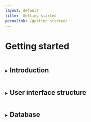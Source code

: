 ```yaml
---
layout: default
title:  Getting started
permalink: /getting_started/
---
```


<h1> Getting started </h1>
<details>
<summary><h2 class="menutitle"> Introduction</h2></summary>

<p class="retrait"> MyDEP is a Java based standalone software which allows to study dielectric particle response to AC electric fields and to analyse the electric properties of biological cells.
It consists of a Graphical User Interface (GUI) supporting a literature-based database. This tool can also be used with the user's own data sets. </p>

<summary><h2 class="menutitle"> Installation and system requirements </h2></summary>

<p> MyDEP can be run on Windows, Mac OS X or Linux/Ubuntu operating systems. It requires Java to be installed on your system. Please check you have the latest recommended version of Java installed on your computer</p>
<p> Download the latest version of MyDEP by clicking on the "Free Download" button in the page header.
Unzip the folder (zip archive) and open it. Double-click on the MyDEP.jar file.</p>

<details><summary class="tab"><h3 class="menutitle"> For Mac OS X users </h3> </summary>
<p> For Mac OS X users, depending on the security preferences, the following message might be displayed: </p>

<div class="DIVimage60">
    <img class="im" src='/assets/img/image01_mac.png' />
</div>
<p>In this case click on OK, go to System Preferences -> Security and Privacy. Under the General tab the following info should appear:</p>

<div class="DIVimage60">
    <img class="im" src='/assets/img/image02_mac.png' />
</div>

<p> Click on "Open anyway" -> Open </p>

<div class="DIVimage60">
    <img class="im" src='/assets/img/image03_mac.png' />
</div>
  </details>

<p> The "mydep.ini" file will be created containing all your preferences and the following screen will appear with the application: </p>

<div class="DIVimage">
    <img class="im" src='/assets/img/image04_MyDEP.png' />
</div>

 </details>
<details>
<summary><h2 class="menutitle"> User interface structure </h2></summary>

<div class="DIVimage">
    <img class="im" src='/assets/img/Image05_MyDEP_cadreRouge_number_menubar.png' />
</div>

<p> The interface is constituted of nine different parts: </p>
<ol>
  <li> Medium </li>
  <li> Frequencies </li>
  <li> Model </li>
  <li> Sweep </li>
  <li> Calculate </li>
  <li> Graphs </li>
  <li> Results </li>
  <li> Display options </li>
  <li> Menu bar </li>
</ol>  

The following section describes them one by one.

It should be noted that tooltips are available for most of the interface parameters. To access them, the user should place the mouse cursor on the desired parameter.

  <details><summary class="tab"><h4 class="menutitle"> 1. Medium </h4> </summary><p class="retrait"> In this section, the user can choose the dielectric properties of the medium which are $\sigma_m$, the electrical conductivity and $\varepsilon_m$, the relative permittivity.
	An additional box allows to indicate the value of the volume fraction $\phi$. It corresponds to the fraction of the volume of the cells compared to the volume of liquid. This value is needed only for the calculation of the permittivity and conductivity of the suspension of particles with the Maxwell-Garnett and Asami-Hanai methods that will be described later.</p>
  </details>
  <details><summary class="tab"><h4 class="menutitle"> 2. Frequencies </h4></summary> <p> In this section, the user can choose the start and stop frequencies of the graph as well as the number of points, logarithmically spaced, that will be used. </p>
</details>
  <details><summary class="tab"><h4 class="menutitle"> 3. Model </h4></summary> <p> In this section, the user can choose the particle model that will be implemented. Dielectric particles such as cells are usually represented as concentric shells. Here the user can specify the number of layers that will be used. Moreover, the particle shape can be either spherical or ellipsoidal. The possible models are: </p>

  <ul>
      <li> <b>Homogeneous particle:</b> this model corresponds to a completely homogeneous particle.
        <br><br>
        <div class="DIVimage">
            <img class="im" src='/assets/img/image06_homogeneous.png' />
        </div><br>
<details><summary class="tab"><h5 class="menutitle"> Specificities of the "Homogeneous Particle" model </h5> </summary>

<p class="retrait"> The "Classical Model" uses the electrical properties of the particles, $\sigma_p$ and $\varepsilon_p$, for the calculation of the CM factor, Complex Permittivity, Permittivity, Conductivity and Crossover frequencies (see "Graphs" section). The radius of the particle is only used for the calculation of $F_{DEP}/\nabla E^2_{RMS}$ and $\Gamma_{ROT}/|E^2| $ and, for the ellipsoid, for the depolarization factor and all the calculations.</p>

<p class="retrait">For small particles, surface charges affect significantly their dielectric response and should be taken into account, as shown by the formula:

$$ \sigma_p=\sigma_{p bulk}+\frac{2K_s^i}{r}+\frac{2K_s^d}{r}$$

where<br>
$\sigma_{p bulk}$: bulk electrical conductivity of the particle <br>
$K_s^i$: Stern layer conductance <br>
$K_s^d$: Diffuse layer conductance <br>

To account for surface conductance, the user can either specify :
<ul>
  <li> $K_s^i$ and $K_s^d$ </li>
  <li> $K_s^i$ and the zeta potential $\zeta$. </li>
</ul>
</p>
  </details>	            
      </li>
      <li> <b>Single-shell:</b> this model corresponds to a particle with an outside layer. For a cell it typically represents a cytoplasm surrounded by a lipid membrane.
        <br><br>
        <div class="DIVimage">
            <img class="im" src='/assets/img/image07_single.png' />
        </div><br>

<details><summary class="tab"><h5 class="menutitle"> Single shell: Electrical Model </h5> </summary>
<p class="retrait"> For the Single-shell model an additional feature allows to specify different properties of the cell membrane: either the "Classical Model" ($th_{cm}$, $\sigma_{cm}$ and $\varepsilon_{cm}$) or the "Electrical Model" (specific membrane conductance $G_{cm}$ and capacitance $C_{cm}$). </p>
<p>
<ul>
    <li>From "Classical Model" to "Electrical Model":<br>
    If the "Classical Model" is selected, a click on the <b> Convert </b> button will calculate $G_{cm}$  and $C_{cm}$ following the formula:
    $$G_{cm}=\frac{\sigma_{cm}}{th_{cm}}$$
    $$C_{cm}=\frac{\varepsilon_{cm}}{th_{cm}}$$
    A click on "Electrical Model" will use the calculated values.<br>
    </li>
    <li>
    From "Electrical Model" to "Classical Model":<br>
    If the "Electrical Model" is selected, a click on the <b> Convert </b> button will make the $th_{cm}$ box accessible. Once the value is entered, press the <b> OK </b> button. The values of $\sigma_{m}$ and $\varepsilon_{cm}$ will be calculated.
    A click on "Classical Model" will use the calculated values.
    </li>
</ul>
</p>
  </details>
      </li>
      <li> <b>Two-shell:</b> this model corresponds to a particle with two outside layers. For a cell it corresponds to a cytoplasm surrounded by a cell membrane and a cell wall.
        <br><br>
        <div class="DIVimage">
            <img class="im" src='/assets/img/image08_two.png' />
        </div><br>
      </li>
      <li> <b>Three-shell:</b> this model corresponds to a cell with one outside layer and a nucleus occupying a significant volume. The order of the layers from the inside to the outside is nucleoplasm, nuclear envelope, cytoplasm and cell membrane.
        <br><br>
        <div class="DIVimage">
            <img class="im" src='/assets/img/image09_three.png' />
        </div><br>
      </li>
      <li> <b>Four-shell:</b> this model corresponds to a cell with two outside layers and a nucleus occupying a significant volume. The order of the layers from the inside to the outside is nucleoplasm, nuclear envelope, cytoplasm, cell membrane and cell wall.
        <br><br>
        <div class="DIVimage">
            <img class="im" src='/assets/img/image10_four.png' />
        </div><br>
      </li>
  </ul>  

  <p>Here is a summarized description of the implemented cell models (the four-shell model is not represented here):</p>
  <div>
      <img class="im" src='/assets/img/image11_CellModel.png' />
  </div>

  </details>
  <details><summary class="tab"><h4 class="menutitle"> 4. Sweep </h4></summary> <p class="retrait"> The <b> Sweep </b> button, once pressed, performs a sweep on different values of the selected parameter. To change the parameter on which the sweep is performed, click on the Sweep parameter and select the desired parameter (cf following image). The number of points used, as well as the min and max value, can also be specified. If the log button is pressed, the values will be logarithmically distributed (linearly distributed otherwise). </p>
  <div class="DIVimage60">
      <img class="im" src='/assets/img/image12_SweepParameters.png' />
  </div>

  </details>
  <details><summary class="tab"><h4 class="menutitle"> 5. Calculate </h4></summary> <p class="retrait"> The <b> Calculate </b> button performs the corresponding calculation displayed in the Graphs section. The orange color of the button indicates that no calculation has been performed. The button turns green once the calculation is done.</p>
	<p class="retrait">If the Sweep button is pressed, the progression of the calculation will be displayed on this button by using a progress bar.</p>

  </details>
  <details><summary class="tab"><h4 class="menutitle"> 6. Graphs </h4></summary> <p class="retrait"> The graphs displayed in this section are the following:</p>
	<ul>
    <li> Clausius-Mossotti factor, abbreviated CM factor (real and/or imaginary part).</li>
    <li> Complex Permittivity:
	<ul>
          <li> $|\varepsilon_{eq}^{\ast}| / \varepsilon_{0}$: the modulus of the equivalent complex relative permittivity of the particle. </li>
          <li> $|\varepsilon_{m}^{\ast}|/ \varepsilon_{0}$: the modulus of the complex relative permittivity of the medium. </li>
          <li> $|\varepsilon_{mix}^{\ast}| /  \varepsilon_{0}$: the modulus of the equivalent complex relative permittivity of the particles in suspension in the medium. </li>			
        </ul>  		
		</li>
    <li> Permittivity: 
        <ul>
          <li> $\varepsilon_{eq}$: the equivalent relative permittivity of the particle. </li>
	  <li> $\varepsilon_{m}$: the relative permittivity of the medium. </li>
          <li> $\varepsilon_{mix}$: the equivalent relative permittivity of the particles in suspension in the medium at the given volume fraction.</li>
        </ul>  
    </li>    
    <li> Conductivity:
        <ul>
          <li> $\sigma_{eq}$: the equivalent electrical conductivity of the particle. </li>
	  <li> $\sigma_{m}$: the electrical conductivity of the medium. </li>
          <li> $\sigma_{mix}$: the equivalent electrical conductivity of the particles in suspension in the medium at the given volume fraction.</li>
        </ul>  
    </li>
    <li>Crossover: this graph corresponds to the different crossover frequencies when the sweep mode is performed on $\sigma_{m}$.
    </li>
  </ul>

  <p> <b>Editing curves:</b></p>
  <ul>
      <li> <b>Zooming</b>:<br> You can zoom the graph using the scroll-wheel of your mouse or the zoom functionality of your trackpad. </li>
      <li> <b>Curve properties: </b><br>
      A left click on a displayed curve will select the curve which will appear in a thicker linestyle. The corresponding parameters used for its creation will be displayed in the left part of the interface (Medium/Frequencies/Model).<br>
      A right click on a displayed curve will cause a popup menu to appear with the following options:
      <ul>
        <li>Curve parameters: The line style of the curve and its width can be adjusted as well as its color with Swatches, HSV, HSL, RGB and CMYK color models. Each point of the curve can also be represented by a marker for which the type and size can be adjusted.</li>
        <li> Sweep curve parameters:
         If the curve was generated in the Sweep mode (sweep of one parameter), this menu enables to modify the line style, line width and color of all the curves generated during the sweep. </li>
        <li> Delete curve: Delete the specific curve. </li>
      </ul>
      </li>
      <li> <b>Legend:</b><br>
      The legend can be moved in the graph by dragging it. The following parameters can be modified by right-clicking on the legend -> Legend parameters:
      <ul>
      <li> Opacity of the legend: By default, the legend background is opaque but can become transparent by unclicking the <b> Opaque </b> button.</li>
      <li> Anchoring (horizontal and vertical): This corresponds to the fixed point when the MyDEP interface size is modified on screen or printed. </li>
      <li> Font and font size </li>
      <li> Font color and Background color</li>
      </ul><br>
      <div class="DIVimage">
          <img class="im" src='/assets/img/image13_LegendParameters.png' />
      </div>
      <br>
      In the Sweep mode the legend will display the properties of the last generated curve (default mode) or the selected curve.
      </li>
      <li> <b>Axis properties:</b><br>
      A right click on the axes will give access to the Grid and labels parameters menu. This menu offers the possibility to change:
      <ul>
      <li> The displayed axis properties: horizontal and vertical axis labels (possibility to use html for special characters), the font and the font size</li>
      <li> The unit properties: font and font size. </li>
      <li> The major grid and minor grid parameters: line style, line width and color.</li>
      </ul><br>
      <div class="DIVimage">
          <img class="im" src='/assets/img/image14_GridProperties.png' />
      </div>
      <br>
      </li>
</ul>
     </details>
     
  <details><summary class="tab"><h4 class="menutitle"> 7. Results </h4> </summary><p class="retrait"> This section corresponds to an analysis of part of the graphs. The part is different depending on the selected graph:</p>
<ul>
        <li>CM factor tab:
          <ul>
          <li> <b> Re[CM(f)] </b> and <b> Im[CM(f)] </b> button: If pressed the corresponding curves will be displayed.</li>
          <li> <b> Min Max auto </b> button: If pressed the Min and Max value will be adjusted automatically. Otherwise they will correspond to yAxis<sub>min</sub> and yAxis<sub>max</sub>.</li>
          <li>  <b> f<sub>cursor</sub> </b> button: a vertical line will be displayed at the frequency written in the box, whose unit can be adjusted (Hz, kHz, MHz or GHz). The value can also be adjusted with the corresponding slider. The values of $Re[CM(f)]$, $Im[CM(f)]$, $F_{DEP}/\nabla E^2_{RMS}$ and $\Gamma_{ROT}/|E^2|$ are displayed in the <i> At f<sub>cursor</sub> </i> box.</li>
          <li> <b> Baseline </b> button: A horizontal line will be displayed at the value written in the box. The value can also be adjusted with the corresponding slider.</li>
          <li> <b> Legend </b> button: A click on the Legend button will open a popup menu where the properties to display will be available by ticking the corresponding tickbox. The order of the displayed parameters can be modified by clicking on the corresponding arrows. The "user text" box can be used to display the desired text, using html language when needed.</li>
          <li> Re Crossover: the different crossover frequencies correspond to the frequencies at which $Re[CM(f)] = 0$</li>
	  <li> Im MinMax: the frequencies at which $Im[CM(f)]$ is minimal and maximal</li>
          </ul>
        </li>
        <li> Complex Permittivity, Permittivity and Conductivity tabs:
          <ul>
            <li> <b> Particle </b>, <b> Medium </b> and <b> Mixture </b>buttons: If pressed the corresponding curves will be displayed. </li>
            <li> <b> Min Max auto </b> button: If pressed the Min and Max value will be adjusted automatically. Otherwise, they will be correspond to $|\varepsilon_{eq}^{\ast}| / \varepsilon_{0min}$ and $|\varepsilon_{eq}^{\ast}| / \varepsilon_{0max}$
(respectively $\varepsilon_{min}$ and $\varepsilon_{max}$ and $\sigma_{min}$ and $\sigma_{max}$).</li>		  
            <li> <b> f<sub>cursor</sub></b>: A vertical line will be displayed at the frequency written in the box, whose unit can be adjusted (Hz, kHz, MHz or GHz). The value can also be adjusted with the corresponding slider. The values for the Particle, Medium and Mixture are displayed in the <i> At f<sub>cursor</sub></i> box.</li>
            <li> All the other buttons have similar behavior as described in the CM factor tab.</li>
          </ul>
        </li>
        <li> Crossover tab: If a sweep is performed on the $\sigma_{m}$ button, the corresponding crossover frequencies will be displayed in this graph:
		<ul>
		<li> <b> Lower </b> and <b> Upper </b>: If pressed the corresponding curves will be displayed. </li>
    		<li> <b> Min Max auto </b> button: If pressed the Min and Max value will be adjusted automatically. Otherwise, they will be correspond to Frequency<sub>min</sub> and Frequency<sub>max</sub>. </li>
          	<li> <b> &sigma;<sub>m</sub> (S/m)</b> button: A vertical line will be displayed at the value written in the box. The value can also be adjusted with the corresponding slider.</li>
            	<li> <b> f<sub>cursor</sub></b>: A horizontal line will be displayed at the frequency written in the box, whose unit can be adjusted (Hz, kHz, MHz or GHz). The value can also be adjusted with the corresponding slider. The values of the Lower and Upper crossover frequencies are displayed in the <i>At &sigma;<sub>m</sub></i> box.</li>
<li> Remark: If both the <b> &sigma;<sub>m</sub> (S/m)</b> and <b> f<sub>cursor</sub></b> buttons are pressed, a click on a point will move the two cursors together. Draging the $\sigma_{m} (S/m)$ cursor on the graph will move both cursors on the same curve.</li>	
		</ul>	
      	</li>    
</ul>
</details>
	
<details><summary class="tab"><h4 class="menutitle"> 8. Display options </h4></summary>
      <p> This section contains different buttons to adjust the properties of the graphs displayed in the Graphs section:</p>
      <ul>
      	 <li> <b> Clear fig </b> button: Clear fig removes all curves from the Graph section.</li>
         <li> <b> X Log </b> button: If X Log is pressed the x axis will be displayed with a logarithmic scale, otherwise with a linear scale.</li>
         <li> <b> Y Log </b> button: If Y Log is pressed the y axis will be displayed with a logarithmic scale, otherwise with a linear scale.</li>
         <li> <b> Hold on </b> button: Hold on retains plots in the current axes so that new plots added to the axes do not delete existing plots.</li>
         <li> <b>Reset zoom</b> button: Reset zoom resets the graph to its initial zoom.</li>
         <li> <b> Legend </b> button: Legend displays the legend in the graph.</li>
      </ul>
      </details>
  
  <details><summary class="tab"><h4 class="menutitle"> 9. Menu bar </h4></summary> <p>The menu bar contains different categories:</p>
<ul>
        <li>File
		<ul><li>Quit: Quit the interface.</li></ul></li>
        <li> Database
		<ul>
			<li>Search: Search open a popup menu where all data from the database are visible. It is possible to look at the database for a specific model by long at Name, Author, Title, Journal and Year. A click on the desired model will display the corresponding values in the model part of the interface.</li>
			<li>Import: Import a new database in the following formats: </li>
				<ul> 
					<li> Tab-separated database </li>
	 				<li> SQLite database </li>
				</ul> 
			<li>Export: Export a database in the following format</li>
				<ul> 
					<li> Tab-separated database: Export at the desired location in .txt file:</li>
						<ul> 
							<li> Full user database: Contains all the models added and saved by the user</li>
							<li> Initial database: Contains all the models provided with MyDEP</li>
						</ul> 	
	 				<li> SQLite database: Export at the desired location in .db file: </li>
						<ul> 
							<li> Partial user database: Open a popup window where the user select the models created he wants to export. 
								<ul>
									<li> <b> Save </b> button: the database will be saved at the desired location.</li>
									<li> <b> Save and submit </b> button: the database will be saved at the desired location and an email will be generated from the user mailbox. Please add the references of the paper to help to MyDEP admin to check and add the model to the initial database for all the users.</li>
									<li> <b> Cancel</b> button: Cancel the export.</li>
								</ul> </li>	
							<li> Full user database: Save at the desired location the full user database.</li>
	 						<li> Initial database: Save at the desired location the initial database provided with MyDEP.</li>
						</ul> 
				</ul> 
			<li>Download database from GitHub: Download the initial database from the MyDEP GitHub page.</li>
			<li>Check for database updates at startup: Check if a new version of the initial database is available online at startup.</li>
		</ul></li>
	<li> Interface
		<ul>
			<li>Undock windows: This option allows to separate the myDEP interface in 3 parts:
				<ul>
                				<li>The parameters part containing the left part of the interface (Medium/Frequencies/Model).</li>
                				<li>Graphs.</li>
                				<li>Results and Display options.</li>
				</ul>
           			<p>Closing the Graphs or Results and Display parts will redock them all together.</p>
			</li>
        			<li> Print: Print the interface using the printer. From this menu a pdf can be generated directly (on macOS) or by using a pdfPrinter.</li>
			<li> Export</li>
           		<li> Export: Open a popupmenu for exporting the interface as displayed in the following image. The following parameters can be choosen:
             	 		<ul>
                				<li>	Output format: A5 to A0 or personalized by specifying the width and height.</li>
                				<li> Resolution: 75, 150, 300 or 600 dpi.</li>
                				<li> Orientation.</li>
                				<li> Keep screen aspect ratio: keep the same aspect ratio as what is displayed on the screen. This option will partially rule out the output format chosen. Only one dimension will be conserved.</li>
                				<li> File format: pdf, jpg, bmp, gif, png, jpeg.</li>
              			</ul>
              				<div class="DIVimage">
                  			<img class="im" src='/assets/img/image15_Interface_export_parameters.png' />
             		 		</div>
			</li> 
		</ul>
        </li>
	<li> Graphs
		<ul>
            		<li> Print: Print the graph displayed on the screen using the printer. From this menu a pdf can be generated directly (on macOS) or by using a pdfPrinter </li>
			<li> Export</li>
				<ul>
					<li>Image: Open a popupmenu for exporting the graph displayed on the screen. The following parameters can be choosen:
						<ul>
                						<li> Output format: A5 to A0 or personalized by specifying the width and height.</li>
	              					<li> Resolution: 75, 150, 300 or 600 dpi.</li>
                						<li> Orientation. </li>
               		 				<li> Keep screen aspect ratio: keep the same aspect ration as what is displayed on the screen. This option will partially rule out the output format chosen. Only one dimension will be conserved.</li>
                						<li> File format: pdf, jpg, bmp, gif, png, jpeg. </li>
              					</ul>
					</li>
					<li>CSV: Export the selected parameters can 
						<ul> 
							<li> Crossover frequencies: frequencies and conductivities of each crossover frequencies points displayed in the Crossover tab </li>
							<li> Other: CM factor (Real and Imaginary parts), Complexe Permittivity, Permittivity and Conductivity for the particle, the medium and the suspension displayed in the related tabs. The legend can be displayed in the first line of the CSV file if selected.</li>
              					</ul>
					</li>
              					<div class="DIVimage">
                  				<img class="im" src='/assets/img/image18_ExportCSV.png' />
             		 			</div>
				</ul> 
			<li>Import CSV curve</li>
				<p> MyDEP allows to import a CSV file </p>
              					<div class="DIVimage">
                  				<img class="im" src='/assets/img/image19_ImportCSV.png' />
             		 			</div>
		</ul> </li>
	<li> Tools
		<ul>
			<li>Mixture parameters</li>
				<ul>
					<li>Asami-Hanai parameters</li>
						<ul>
							<li> Number of increments: set the number of increments used to calculate the mixture equivalent permittivity using the Asami-Hanai formula. </li>
						</ul>
				</ul> 
            		<li> Grid and labels parameters: already explained in the Graph section.</li>
           		<li> Legend parameters: already explained in the Graph section.</li>
           		<li> Check for MyDEP updates at startup: Check if a new version of MyDEP is available online at startup.</li>
		</ul> </li>
	<li> Help
		<ul>
			<li>Online ressources: Brings the user to the MyDEP GitHub page.</li>
			<li>About MyDEP: Opens a popup where the MyDEP version number, the MYDEP Database version number as well as the Java version are displayed. </li>
			<li>About MyDEP licensing: Opens a popup where the MyDEP licence is displayed.</li>
			<li>Contact: Opens a popup where the contact address of the MyDEP admin is displayed. The <u> Open in mail client </u> link will open the mail client and prepare an email with the contact address.</li>
		</ul> </li>
</ul>

 </details>
 </details>
<details> <summary><h2 class="menutitle"> Database </h2></summary>


<p class="retrait"> MyDEP allows to work with cell models from the Homogeneous particle model up to a Four-shell particle model, spherical or ellipsoidal. A database, compiling data for each model that were found in the literature has been created. This database is in the file mydep_database.db. </p>

<p class="retrait">For each model all the information concerning the model can be seen by Clicking on the View references button. The popup menu that open contains:
<ul>
    <li> The Name of the model</li>
    <li> The Author </li>
    <li> The Title of the Article </li>
    <li>The journal where the data were published </li>
    <li> The DOI or link where the article can be found (For a given DOI_ex, the article can be found at dx.doi.org/DOI_ex)</li>
    <li> The year of publication </li>
    <li> Remarks: if additional comments are needed </li>
</ul>
<br>
<div class="DIVimage">
    <img class="im" src='/assets/img/image16_ViewReferences.png' />
</div>
</p>

<p class="retrait">The users can either use the model already implemented in the database or create their own. To do so, click on the <b> Create </b> button in the desired model type, specify the name of the model and any additional information. Replace the values already present in the interface by the desired ones and click on the <b> Save </b> button. The saved model will be automatically saved in the user database once the MyDEP software will be closed. The model from the user database can also be deleted by clicking on the <b> Delete </b> button.</p>

<p class="retrait"> A similar principle is applied for the different media in the medium section of MyDEP. For each medium "Name" and "Remarks" field are available through the "View" button.</p>

<p class="retrait"> To suggest a new element to the MyDEP admin for the database, click the menu Database -> Export -> SQLlite database -> Partial user database. Add the element from the "User database" column to the "Database to export" column. Then click on the <b> Save and submit</b> button. A popop will appear on the screen proposing to save the file as "mydep_partialuserdatabase.db". Click on the <b> Save </b> button. Your mail client will open and an draft email will be generated to the contact adress. Please add the reference of the suggested model. Do not forget to attach the "mydep_partialuserdatabase.db" file. The MyDEP admin will review your suggestion and add it to the initial database distributed to all users afterwards.</p>

 </details>

<style>
	/*getting started css*/
.menutitle {
    display: inline-block;
}

.tab {
	padding-left:5em;
}

details[open] summary ~ * {
  animation: sweep .5s ease-in-out;
}

@keyframes sweep {
  0%    {opacity: 0; margin-left: -10px}
  100%  {opacity: 1; margin-left: 0px}
}
/*******************/
</style>
